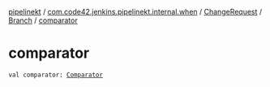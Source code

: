 [pipelinekt](../../../index.md) / [com.code42.jenkins.pipelinekt.internal.when](../../index.md) / [ChangeRequest](../index.md) / [Branch](index.md) / [comparator](./comparator.md)

# comparator

`val comparator: `[`Comparator`](../../../com.code42.jenkins.pipelinekt.core/-comparator/index.md)